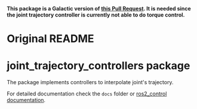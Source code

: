**This package is a Galactic version of [this Pull Request](https://github.com/ros-controls/ros2_controllers/pull/225).
It is needed since the joint trajectory controller is currently not able to do torque control.**

# Original README

# joint_trajectory_controllers package

The package implements controllers to interpolate joint's trajectory.

For detailed documentation check the `docs` folder or [ros2_control documentation](https://ros-controls.github.io/control.ros.org/).
